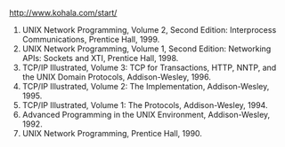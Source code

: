 


http://www.kohala.com/start/


1. UNIX Network Programming, Volume 2, Second Edition: Interprocess Communications,    Prentice Hall, 1999.
2. UNIX Network Programming, Volume 1, Second Edition: Networking APIs: Sockets and XTI,   Prentice Hall, 1998.   
3. TCP/IP Illustrated, Volume 3: TCP for Transactions, HTTP, NNTP, and the UNIX Domain Protocols,    Addison-Wesley, 1996.
4. TCP/IP Illustrated, Volume 2: The Implementation, Addison-Wesley, 1995.
5. TCP/IP Illustrated, Volume 1: The Protocols, Addison-Wesley, 1994.
6. Advanced Programming in the UNIX Environment, Addison-Wesley, 1992.
7. UNIX Network Programming, Prentice Hall, 1990.
